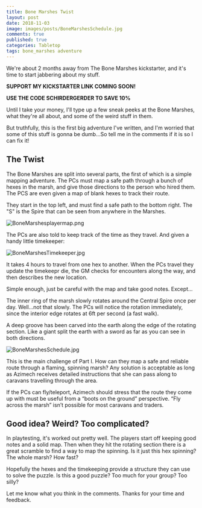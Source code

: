 ```yaml
---
title: Bone Marshes Twist
layout: post
date: 2018-11-03
image: images/posts/BoneMarshesSchedule.jpg
comments: true
published: true
categories: Tabletop
tags: bone_marshes adventure
---
```


We're about 2 months away from The Bone Marshes kickstarter, and it's time to start jabbering about my stuff. 

**SUPPORT MY KICKSTARTER LINK COMING SOON!** 

**USE THE CODE SCHIRDERGERDER TO SAVE 10%**

Until I take your money, I'll type up a few sneak peeks at the Bone Marshes, what they're all about, and some of the weird stuff in them.

But truthfully, this is the first big adventure I've written, and I'm worried that some of this stuff is gonna be dumb...So tell me in the comments if it is so I can fix it!

## The Twist

The Bone Marshes are split into several parts, the first of which is a simple mapping adventure. The PCs must map a safe path through a bunch of hexes in the marsh, and give those directions to the person who hired them. The PCS are even given a map of blank hexes to track their route.

They start in the top left, and must find a safe path to the bottom right. The "S" is the Spire that can be seen from anywhere in the Marshes.

![BoneMarshesplayermap.png]({{site.url}}/images/posts/BoneMarshesplayermap.png)

The PCs are also told to keep track of the time as they travel. And given a handy little timekeeper:

![BoneMarshesTimekeeper.jpg]({{site.url}}/images/posts/BoneMarshesTimekeeper.jpg)

It takes 4 hours to travel from one hex to another. When the PCs travel they update the timekeepr die, the GM checks for encounters along the way, and then describes the new location. 

Simple enough, just be careful with the map and take good notes. Except...

The inner ring of the marsh slowly rotates around the Central Spire once per day. Well...not that slowly. The PCs will notice the rotation immediately, since the interior edge rotates at 6ft per second (a fast walk). 

A deep groove has been carved into the earth along the edge of the rotating section. Like a giant split the earth with a sword as far as you can see in both directions.

![BoneMarshesSchedule.jpg]({{site.url}}/images/posts/BoneMarshesSchedule.jpg)

This is the main challenge of Part I. How can they map a safe and reliable route through a flaming, spinning marsh? Any solution is acceptable as long as Azimech receives detailed instructions that she can pass along to caravans travelling through the area. 

If the PCs can fly/teleport, Azimech should stress that the route they come up with must be useful from a “boots on the ground” perspective. “Fly across the marsh” isn’t possible for most caravans and traders. 

## Good idea? Weird? Too complicated?

In playtesting, it's worked out pretty well. The players start off keeping good notes and a solid map. Then when they hit the rotating section there is a great scramble to find a way to map the spinning. Is it just this hex spinning? The whole marsh? How fast? 

Hopefully the hexes and the timekeeping provide a structure they can use to solve the puzzle. Is this a good puzzle? Too much for your group? Too silly?

Let me know what you think in the comments. Thanks for your time and feedback.